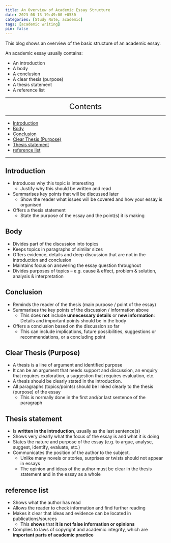 ```yaml
---
title: An Overview of Academic Essay Structure
date: 2023-08-13 19:49:00 +0530
categories: [Study Note, academic]
tags: [academic writing]
pin: false
---
```



This blog shows an overview of the basic structure of an academic essay.

An academic essay usually contains:

* An introduction
* A body
* A conclusion
* A clear thesis (purpose)
* A thesis statement
* A reference list


---
<center><font size='5'> Contents </font></center>

---

<!-- TOC -->
  * [Introduction](#introduction)
  * [Body](#body)
  * [Conclusion](#conclusion)
  * [Clear Thesis (Purpose)](#clear-thesis-purpose)
  * [Thesis statement](#thesis-statement)
  * [reference list](#reference-list)
<!-- TOC -->

---

## Introduction


*  Introduces why this topic is interesting
   * Justify why this should be written and read
*  Summarises key points that will be discussed later
   * Show the reader what issues will be covered and how your essay is organised
*  Offers a thesis statement
   * State the purpose of the essay and the point(s) it is making

## Body

* Divides part of the discussion into topics
* Keeps topics in paragraphs of similar sizes
* Offers evidence, details and deep discussion that are not in the introduction and conclusion
* Maintains focus on answering the essay question throughout
* Divides purposes of topics – e.g. cause & effect, problem & solution, analysis & interpretation

## Conclusion

* Reminds the reader of the thesis (main purpose / point of the essay)
* Summarises the key points of the discussion / information above
   * This does **not** include **unnecessary details** or **new information**: Details and important points should be in the body
* Offers a conclusion based on the discussion so far
   * This can include implications, future possibilities, suggestions or recommendations, or a concluding point

## Clear Thesis (Purpose)

* A thesis is a line of argument and identified purpose
* It can be an argument that needs support and discussion, an enquiry that requires exploration, a suggestion that requires evaluation, etc.
* A thesis should be clearly stated in the introduction.
* All paragraphs (topics/points) should be linked clearly to the thesis (purpose) of the essay
   * This is normally done in the first and/or last sentence of the paragraph

## Thesis statement

* Is **written in the introduction**, usually as the last sentence(s)
* Shows very clearly what the focus of the essay is and what it is doing
* States the nature and purpose of the essay (e.g. to argue, analyse, suggest, identify, evaluate, etc.)
* Communicates the position of the author to the subject.
   * Unlike many novels or stories, surprises or twists should not appear in essays
   * The opinion and ideas of the author must be clear in the thesis statement and in the essay as a whole

## reference list

* Shows what the author has read
* Allows the reader to check information and find further reading
* Makes it clear that ideas and evidence can be located in publications/sources
   * This **shows** that **it is not false information or opinions**
* Complies to laws of copyright and academic integrity, which are **important parts of academic practice**
